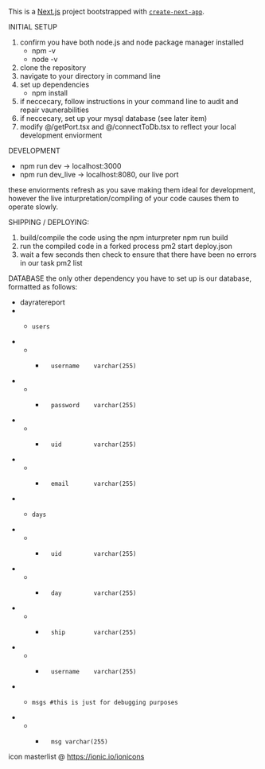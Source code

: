This is a [Next.js](https://nextjs.org/) project bootstrapped with [`create-next-app`](https://github.com/vercel/next.js/tree/canary/packages/create-next-app).

INITIAL SETUP
1)  confirm you have both node.js and node package manager installed
    -   npm -v
    -   node -v
2)  clone the repository
4)  navigate to your directory in command line
3)  set up dependencies
    -   npm install
5)  if neccecary, follow instructions in your command line to audit and repair vaunerabilities
6)  if neccecary, set up your mysql database (see later item)
7)  modify @/getPort.tsx and @/connectToDb.tsx to reflect your local development enviorment

DEVELOPMENT
-    npm run dev -> localhost:3000
-    npm run dev_live -> localhost:8080, our live port

these enviorments refresh as you save making them ideal for development, however the live inturpretation/compiling of your code causes them to operate slowly.

SHIPPING / DEPLOYING:
1)  build/compile the code using the npm inturpreter
        npm run build
2)  run the compiled code in a forked process
        pm2 start deploy.json
3)  wait a few seconds then check to ensure that there have been no errors in our task
        pm2 list

DATABASE
the only other dependency you have to set up is our database, formatted as follows:
-   dayratereport
- -     users
- - -       username    varchar(255)
- - -       password    varchar(255)
- - -       uid         varchar(255)
- - -       email       varchar(255)
- -     days
- - -       uid         varchar(255)
- - -       day         varchar(255)
- - -       ship        varchar(255)
- - -       username    varchar(255)
- -     msgs #this is just for debugging purposes
- - -       msg varchar(255)

icon masterlist @ https://ionic.io/ionicons